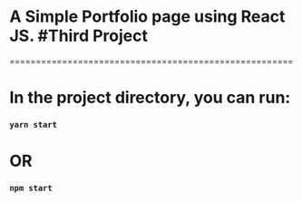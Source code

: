 # A Simple Portfolio page using React JS. #Third Project
======================================================

# In the project directory, you can run:

### `yarn start`

# OR

### `npm start`
